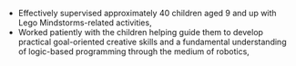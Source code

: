 * Effectively supervised approximately 40 children aged 9 and up with Lego Mindstorms-related activities,
* Worked patiently with the children helping guide them to develop practical goal-oriented creative skills
and a fundamental understanding of logic-based programming through the medium of robotics,